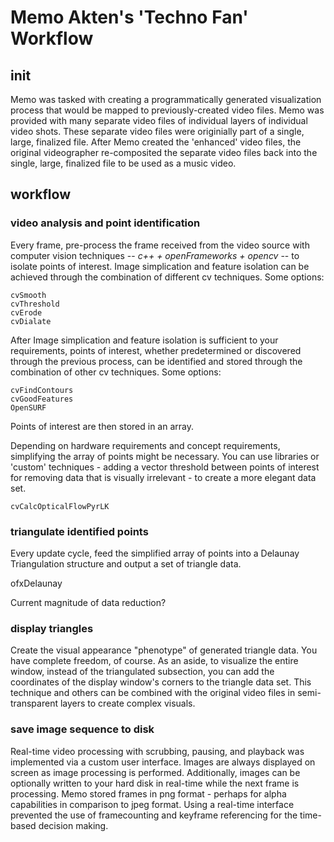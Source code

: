 # Memo Akten's 'Techno Fan' Workflow

## init

Memo was tasked with creating a programmatically generated visualization process that would be mapped to previously-created video files. Memo was provided with many separate video files of individual layers of individual video shots. These separate video files were originially part of a single, large, finalized file. After Memo created the 'enhanced' video files, the original videographer re-composited the separate video files back into the single, large, finalized file to be used as a music video.

## workflow
    
### video analysis and point identification
Every frame, pre-process the frame received from the video source with computer vision techniques -- <i>c++ + openFrameworks + opencv</i> -- to isolate points of interest. Image simplication and feature isolation can be achieved through the combination of different cv techniques. Some options:

    cvSmooth
    cvThreshold
    cvErode
    cvDialate


After Image simplication and feature isolation is sufficient to your requirements, points of interest, whether predetermined or discovered through the previous process, can be identified and stored through the combination of other cv techniques. Some options:

    cvFindContours
    cvGoodFeatures
    OpenSURF

Points of interest are then stored in an array.

Depending on hardware requirements and concept requirements, simplifying the array of points might be necessary. You can use libraries or 'custom' techniques - adding a vector threshold between points of interest for removing data that is visually irrelevant - to create a more elegant data set.

    cvCalcOpticalFlowPyrLK 

### triangulate identified points

Every update cycle, feed the simplified array of points into a Delaunay Triangulation structure and output a set of triangle data.

ofxDelaunay

Current magnitude of data reduction?

### display triangles

Create the visual appearance "phenotype" of generated triangle data. You have complete freedom, of course. As an aside, to visualize the entire window, instead of the triangulated subsection, you can add the coordinates of the display window's corners to the triangle data set. This technique and others can be combined with the original video files in semi-transparent layers to create complex visuals.

### save image sequence to disk

Real-time video processing with scrubbing, pausing, and playback was implemented via a custom user interface. Images are always displayed on screen as image processing is performed. Additionally, images can be optionally written to your hard disk in real-time while the next frame is processing. Memo stored frames in png format - perhaps for alpha capabilities in comparison to jpeg format. Using a real-time interface prevented the use of framecounting and keyframe referencing for the time-based decision making.


